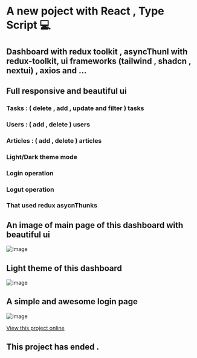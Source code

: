 # A new poject with React , Type Script 💻
## Dashboard with redux toolkit , asyncThunl with redux-toolkit, ui frameworks (tailwind , shadcn , nextui) , axios and ...
## Full responsive and beautiful ui

### Tasks : ( delete , add , update and filter ) tasks 
### Users : ( add , delete ) users
### Articles : ( add , delete ) articles
### Light/Dark theme mode
### Login operation
### Logut operation

### That used redux asycnThunks   

## An image of main page of this dashboard with beautiful ui
![image](https://github.com/user-attachments/assets/d8c1989b-e385-48b6-bfd6-0ad8defd6b47)

## Light theme of this dashboard
![image](https://github.com/user-attachments/assets/5566232d-cd12-42b8-8ecb-e0c3f203b400)

## A simple and awesome login page
![image](https://github.com/user-attachments/assets/7a82dec3-92a0-47c3-98c8-8978cf114af6)

[View this project online](https://undefineduser1381.github.io/dashboard/)

## This project has ended .


